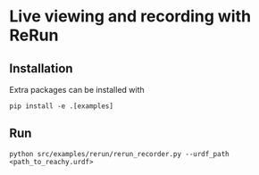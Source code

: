 # Live viewing and recording with ReRun

## Installation

Extra packages can be installed with

```shell
pip install -e .[examples]
```

## Run

```shell
python src/examples/rerun/rerun_recorder.py --urdf_path <path_to_reachy.urdf>
```
